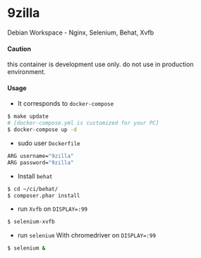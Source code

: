 # 9zilla
Debian Workspace - Nginx, Selenium, Behat, Xvfb

#### Caution
this container is development use only. do not use in production environment.

#### Usage
* It corresponds to `docker-compose`

``` sh
$ make update
# [docker-compose.yml is customized for your PC]
$ docker-compose up -d
```

* sudo user `Dockerfile`

``` sh
ARG username="9zilla"
ARG password="9zilla"
```

* Install `behat`

``` sh
$ cd ~/ci/behat/
$ composer.phar install
```

* run `Xvfb` on `DISPLAY=:99`

``` sh
$ selenium-xvfb
```

* run `selenium` With chromedriver on `DISPLAY=:99`

``` sh
$ selenium &
```

